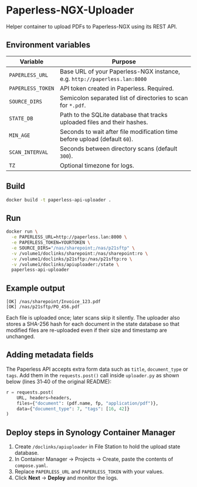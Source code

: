 # Paperless-NGX-Uploader

Helper container to upload PDFs to Paperless-NGX using its REST API.

## Environment variables

| Variable | Purpose |
|----------|--------------------------------------------------------------------------|
| `PAPERLESS_URL` | Base URL of your Paperless-NGX instance, e.g. `http://paperless.lan:8000` |
| `PAPERLESS_TOKEN` | API token created in Paperless. Required. |
| `SOURCE_DIRS` | Semicolon separated list of directories to scan for `*.pdf`. |
| `STATE_DB` | Path to the SQLite database that tracks uploaded files and their hashes. |
| `MIN_AGE` | Seconds to wait after file modification time before upload (default `60`). |
| `SCAN_INTERVAL` | Seconds between directory scans (default `300`). |
| `TZ` | Optional timezone for logs. |

## Build

```bash
docker build -t paperless-api-uploader .
```

## Run

```bash
docker run \
  -e PAPERLESS_URL=http://paperless.lan:8000 \
  -e PAPERLESS_TOKEN=YOURTOKEN \
  -e SOURCE_DIRS="/nas/sharepoint;/nas/p21sftp" \
  -v /volume1/doclinks/sharepoint:/nas/sharepoint:ro \
  -v /volume1/doclinks/p21sftp:/nas/p21sftp:ro \
  -v /volume1/doclinks/apiuploader:/state \
  paperless-api-uploader
```

## Example output

```
[OK] /nas/sharepoint/Invoice_123.pdf
[OK] /nas/p21sftp/PO_456.pdf
```
Each file is uploaded once; later scans skip it silently.
The uploader also stores a SHA-256 hash for each document in the state
database so that modified files are re-uploaded even if their size and
timestamp are unchanged.

## Adding metadata fields

The Paperless API accepts extra form data such as `title`, `document_type` or
`tags`. Add them in the `requests.post()` call inside `uploader.py` as shown
below (lines 31‑40 of the original README):

```python
r = requests.post(
    URL, headers=headers,
    files={"document": (pdf.name, fp, "application/pdf")},
    data={"document_type": 7, "tags": [16, 42]}
)
```

## Deploy steps in Synology Container Manager

1. Create `/doclinks/apiuploader` in File Station to hold the upload state database.
2. In Container Manager → Projects → Create, paste the contents of `compose.yaml`.
3. Replace `PAPERLESS_URL` and `PAPERLESS_TOKEN` with your values.
4. Click **Next** → **Deploy** and monitor the logs.
